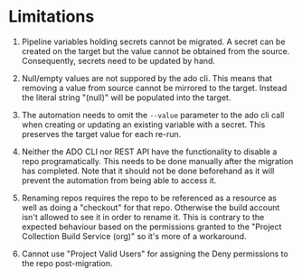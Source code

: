 # Limitations

1. Pipeline variables holding secrets cannot be migrated.  A secret can be created on the target but the value cannot be obtained from the source.  Consequently, secrets need to be updated by hand.

1. Null/empty values are not suppored by the ado cli.  This means that removing a value from source cannot be mirrored to the target.  Instead the literal string "(null)" will be populated into the target.

1. The automation needs to omit the `--value` parameter to the ado cli call when creating or updating an existing variable with a secret.  This preserves the target value for each re-run.

1. Neither the ADO CLI nor REST API have the functionality to disable a repo programatically.  This needs to be done manually after the migration has completed.  Note that it should not be done beforehand as it will prevent the automation from being able to access it.

1. Renaming repos requires the repo to be referenced as a resource as well as doing a "checkout" for that repo.  Otherwise the build account isn't allowed to see it in order to rename it.  This is contrary to the expected behaviour based on the permissions granted to the "Project Collection Build Service (org)" so it's more of a workaround.

1. Cannot use "Project Valid Users" for assigning the Deny permissions to the repo post-migration.
